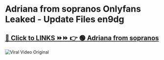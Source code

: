 
 # Adriana from sopranos Onlyfans Leaked - Update Files en9dg

## <h2><a href="https://clipsfans.com/Adriana_from_sopranos&ref=git">🔗 Click to LINKS ⏩⏩ 👉 🟢 Adriana from sopranos </a></h2>

<a href="https://clipsfans.com/Adriana_from_sopranos&ref=git" rel="nofollow" data-target="animated-image.originalLink"><img src="https://i.ibb.co.com/xMMVF88/686577567.gif" alt="Viral Video Original" style="max-width: 100%; display: inline-block;" data-target="animated-image.originalImage"></a>

